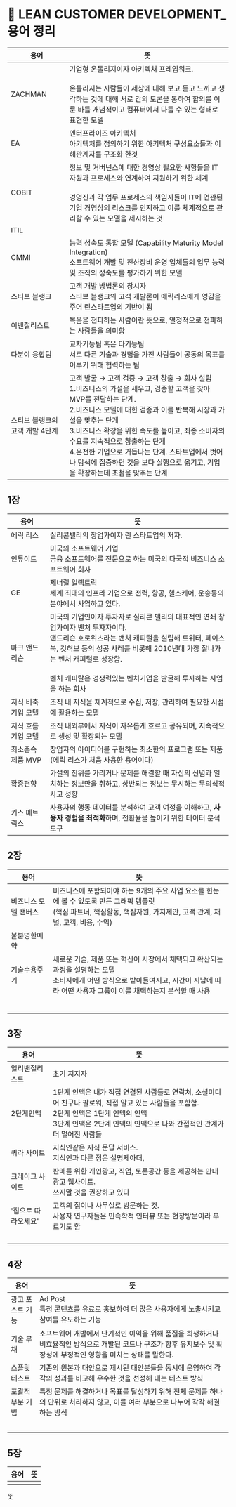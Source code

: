 # 🐳 LEAN CUSTOMER DEVELOPMENT_ 용어 정리

| 용어                            | 뜻                                                           |
| ------------------------------- | ------------------------------------------------------------ |
| ZACHMAN                         | 기업형 온톨리지이자 아키텍처 프레임워크.<br /><br />온톨리지는 사람들이 세상에 대해 보고 듣고 느끼고 생각하는 것에 대해 서로 간의 토론을 통하여 합의를 이룬 바를 개념적이고 컴퓨터에서 다룰 수 있는 형태로 표현한 모델 |
| EA                              | 엔터프라이즈 아키텍처<br />아키텍처를 정의하기 위한 아키텍처 구성요소들과 이해관계자를 구조화 한것 |
| COBIT                           | 정보 및 거버넌스에 대한 경영상 필요한 사항들을 IT 자원과 프로세스와 연계하여 지원하기 위한 체계<br /><br />경영진과 각 업무 프로세스의 책임자들이 IT에 연관된 기업 경영상의 리스크를 인지하고 이를 체계적으로 관리할 수 있는 모델을 제시하는 것 |
| ITIL                            |                                                              |
| CMMI                            | 능력 성숙도 통합 모델 (Capability Maturity Model Integration)<br />소프트웨어 개발 및 전산장비 운영 업체들의 업무 능력 및 조직의 성숙도를 평가하기 위한 모델 |
| 스티브 블랭크                   | 고객 개발 방법론의 창시자<br />스티브 블랭크의 고객 개발론이 에릭리스에게 영감을 주어 린스타트업의 기반이 됨 |
| 이밴절리스트                    | 복음을 전파하는 사람이란 뜻으로, 열정적으로 전파하는 사람들을 의미함 |
| 다분야 융합팀                   | 교차기능팀 혹은 다기능팀<br />서로 다른 기술과 경험을 가진 사람들이 공동의 목표를 이루기 위해 협력하는 팀 |
| 스티브 블랭크의 고객 개발 4단계 | 고객 발굴 → 고객 검증 → 고객 창출 → 회사 설립<br />1.비즈니스의 가설을 세우고, 검증할 고객을 찾아 MVP를 전달하는 단계.<br />2.비즈니스 모델에 대한 검증과 이를 반복해 시장과 가설을 맞추는 단계<br />3.비즈니스 확장을 위한 속도를 높이고, 최종 소비자의 수요를 지속적으로 창출하는 단계<br />4.온전한 기업으로 거듭나는 단계. 스타트업에서 벗어나 탐색에 집중하던 것을 보다 실행으로 옮기고, 기업을 확장하는데 초첨을 맞추는 단계 |



## 1장

| 용어                | 뜻                                                           |
| ------------------- | ------------------------------------------------------------ |
| 에릭 리스           | 실리콘밸리의 창업가이자 린 스타트업의 저자.                  |
| 인튜이트            | 미국의 소프트웨어 기업<br />금융 소프트웨어를 전문으로 하는 미국의 다국적 비즈니스 소프트웨어 회사 |
| GE                  | 제너럴 일렉트릭<br />세계 최대의 인프라 기업으로 전력, 항공, 헬스케어, 운송등의 분야에서 사업하고 있다. |
| 마크 앤드리슨       | 미국의 기업인이자 투자자로 실리콘 밸리의 대표적인 연쇄 창업가이자 벤처 투자자이다.<br />앤드리슨 호로위츠라는 밴처 캐피털을 설립해 트위터, 페이스북, 깃허브 등의 성공 사레를 비롯해 2010년대 가장 잘나가는 벤처 캐피털로 성장함.<br /><br />벤처 캐피탈은 경쟁력있는 벤처기업을 발굴해 투자하는 사업을 하는 회사 |
| 지식 비축 기업 모델 | 조직 내 지식을 체계적으로 수집, 저장, 관리하여 필요한 시점에 활용하는 모델 |
| 지식 흐름 기업 모델 | 조직 내외부에서 지식이 자유롭게 흐르고 공유되며, 지속적으로 생성 및 확장되는 모델 |
| 최소존속제품 MVP    | 창업자의 아이디어를 구현하는 최소한의 프로그램 또는 제품<br />(에릭 리스가 처음 사용한 용어이다) |
| 확증편향            | 가설의 진위를 가리거나 문제를 해결할 때 자신의 신념과 일치하는 정보만을 취하고, 상반되는 정보는 무시하는 무의식적 사고 성향 |
| 키스 메트릭스       | 사용자의 행동 데이터를 분석하여 고객 여정을 이해하고, **사용자 경험을 최적화**하며, 전환율을 높이기 위한 데이터 분석 도구 |



## 2장

| 용어                 | 뜻                                                           |
| -------------------- | ------------------------------------------------------------ |
| 비즈니스 모델 캔버스 | 비즈니스에 포함되어야 하는 9개의 주요 사업 요소를 한눈에 볼 수 있도록 만든 그래픽 템플릿<br />(핵심 파트너, 핵심활동, 핵심자원, 가치제안, 고객 관계, 채널, 고객, 비용, 수익) |
| 불분명한예약         |                                                              |
| 기술수용주기         | 새로운 기술, 제품 또는 혁신이 시장에서 채택되고 확산되는 과정을 설명하는 모델<br />소비자에게 어떤 방식으로 받아들여지고, 시간이 지남에 따라 어떤 사용자 그룹이 이를 채택하는지 분석할 때 사용 |
|                      |                                                              |
|                      |                                                              |
|                      |                                                              |
|                      |                                                              |
|                      |                                                              |
|                      |                                                              |



## 3장

| 용어                | 뜻                                                           |
| ------------------- | ------------------------------------------------------------ |
| 얼리밴절리스트      | 초기 지지자                                                  |
| 2단계인맥           | 1단계 인맥은 내가 직접 연결된 사람들로 연락처, 소셜미디어 친구나 팔로워, 직접 알고 있는 사람들을 포함함.<br />2단계 인맥은 1단계 인맥의 인맥<br />3단계 인맥은 2단계 인맥의 인맥으로 나와 간접적인 관계가 더 멀어진 사람들 |
| 쿼라 사이트         | 지식인같은 지식 문답 서비스.<br />지식인과 다른 점은 실명제아더, |
| 크레이그 사이트     | 판매를 위한 개인광고, 직업, 토론공간 등을 제공하는 안내 광고 웹사이트.<br />쓰지말 것을 권장하고 있다 |
| '집으로 따라오세요' | 고객의 집이나 사무실로 방문하는 것. <br />사용자 연구자들은 민속학적 인터뷰 또는 현장방문이라 부르기도 함 |
|                     |                                                              |
|                     |                                                              |
|                     |                                                              |
|                     |                                                              |



## 4장

| 용어             | 뜻                                                           |
| ---------------- | ------------------------------------------------------------ |
| 광고 포스트 기능 | Ad Post<br />특정 콘텐츠를 유료로 홍보하여 더 많은 사용자에게 노출시키고 참여를 유도하는 기능 |
| 기술 부채        | 소프트웨어 개발에서 단기적인 이익을 위해 품질을 희생하거나 비효율적인 방식으로 개발된 코드나 구조가 향후 유지보수 및 확장성에 부정적인 영향을 미치는 상태를 말한다. |
| 스플릿 테스트    | 기존의 원본과 대안으로 제시된 대안본들을 동시에 운영하여 각각의 성과를 비교해 우수한 것을 선정해 내는 테스트 방식 |
| 포괄적 부분 기법 | 특정 문제를 해결하거나 목표를 달성하기 위해 전체 문제를 하나의 단위로 처리하지 않고, 이를 여러 부분으로 나누어 각각 해결하는 방식 |
|                  |                                                              |
|                  |                                                              |
|                  |                                                              |
|                  |                                                              |
|                  |                                                              |



## 5장

| 용어 | 뜻   |
| ---- | ---- |
|      |      |

뚯

